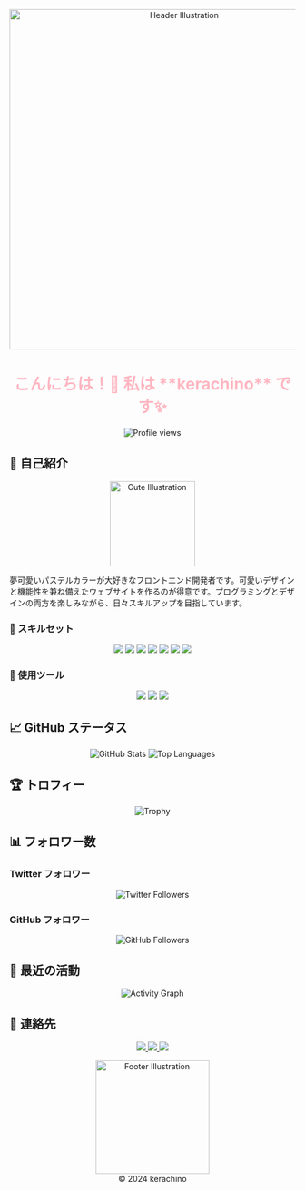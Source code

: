 <!-- ヘッダー -->
<p align="center">
  <img src="ヘッダーイラスト.png" alt="Header Illustration" width="600"/>
</p>

<h1 align="center" style="color: #FFB6C1;">
  こんにちは！👋  
  私は **kerachino** です✨
</h1>

<!-- プロフィール閲覧カウンター -->
<p align="center">
  <img src="https://komarev.com/ghpvc/?username=kerachino&style=flat&color=FFB6C1" alt="Profile views" />
</p>

<!-- 自己紹介セクション -->

## 🌈 自己紹介

<p align="center">
  <img src="https://i.imgur.com/あなたの可愛いイラスト.png" alt="Cute Illustration" width="150"/>
</p>

夢可愛いパステルカラーが大好きなフロントエンド開発者です。可愛いデザインと機能性を兼ね備えたウェブサイトを作るのが得意です。プログラミングとデザインの両方を楽しみながら、日々スキルアップを目指しています。

### 💖 スキルセット

<p align="center">
  <img src="https://img.shields.io/badge/JavaScript-FFB6C1?style=for-the-badge&logo=javascript&logoColor=white&color=FFB6C1" />
  <img src="https://img.shields.io/badge/Python-FFB6C1?style=for-the-badge&logo=python&logoColor=white&color=FFB6C1" />
  <img src="https://img.shields.io/badge/HTML5-FFB6C1?style=for-the-badge&logo=html5&logoColor=white&color=FFB6C1" />
  <img src="https://img.shields.io/badge/CSS3-FFB6C1?style=for-the-badge&logo=css3&logoColor=white&color=FFB6C1" />
  <img src="https://img.shields.io/badge/React-FFB6C1?style=for-the-badge&logo=react&logoColor=white&color=FFB6C1" />
  <img src="https://img.shields.io/badge/TailwindCSS-FFB6C1?style=for-the-badge&logo=tailwind-css&logoColor=white&color=FFB6C1" />
  <img src="https://img.shields.io/badge/Figma-FFB6C1?style=for-the-badge&logo=figma&logoColor=white&color=FFB6C1" />
</p>

### 🌟 使用ツール

<p align="center">
  <img src="https://img.shields.io/badge/Adobe%20XD-FFB6C1?style=for-the-badge&logo=adobe-xd&logoColor=white" />
  <img src="https://img.shields.io/badge/VS%20Code-FFB6C1?style=for-the-badge&logo=visual-studio-code&logoColor=white" />
  <img src="https://img.shields.io/badge/Git-F05032?style=for-the-badge&logo=git&logoColor=white" />
</p>

## 📈 GitHub ステータス

<p align="center">
  <img src="https://github-readme-stats.vercel.app/api?username=kerachino&show_icons=true&theme=pink&hide_border=true&count_private=true&title_color=FFB6C1&icon_color=FFB6C1&text_color=333333&bg_color=FFFFFF" alt="GitHub Stats" />
  <img src="https://github-readme-stats.vercel.app/api/top-langs/?username=kerachino&layout=compact&theme=pink&hide_border=true&title_color=FFB6C1&text_color=000000&bg_color=fedee3" alt="Top Languages" />
</p>

## 🏆 トロフィー

<p align="center">
  <img src="https://github-profile-trophy.vercel.app/?username=kerachino&theme=gradient&no-bg=true&column=5&row=1&margin-w=15&margin-h=15" alt="Trophy" />
</p>

## 📊 フォロワー数

### Twitter フォロワー

<p align="center">
  <img src="https://img.shields.io/twitter/follow/kerachino?style=social&label=Follow&color=FFB6C1&logo=twitter" alt="Twitter Followers" />
</p>

### GitHub フォロワー

<p align="center">
  <img src="https://img.shields.io/github/followers/kerachino?style=social&label=Follow&color=FFB6C1&logo=github" alt="GitHub Followers" />
</p>

## 📝 最近の活動

<p align="center">
  <img src="https://github-readme-activity-graph.vercel.app/graph?username=kerachino&theme=pink&hide_border=true" alt="Activity Graph" />
</p>

## 💌 連絡先

<p align="center">
  <a href="mailto:kerachino@example.com">
    <img src="https://img.shields.io/badge/Email-FFB6C1?style=for-the-badge&logo=gmail&logoColor=white" />
  </a>
  <a href="https://twitter.com/kerachino" target="_blank">
    <img src="https://img.shields.io/badge/Twitter-FFB6C1?style=for-the-badge&logo=twitter&logoColor=white" />
  </a>
  <a href="https://instagram.com/kerachino" target="_blank">
    <img src="https://img.shields.io/badge/Instagram-FFB6C1?style=for-the-badge&logo=instagram&logoColor=white" />
  </a>
</p>

<!-- フッター -->
<p align="center">
  <img src="https://i.imgur.com/あなたの可愛いフッターイラスト.png" alt="Footer Illustration" width="200"/>
  <br>
  © 2024 kerachino
</p>
